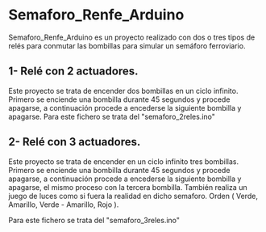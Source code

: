 <h1>Semaforo_Renfe_Arduino</h1>

Semaforo_Renfe_Arduino es un proyecto realizado con dos o tres tipos de relés para conmutar las bombillas para simular un semáforo ferroviario.  

<h2>1- Relé con 2 actuadores.</h2>

Este proyecto se trata de encender dos bombillas en un ciclo infinito. Primero se enciende una bombilla durante 45 segundos y procede apagarse,
a continuación procede a encederse la siguiente bombilla y apagarse.
Para este fichero se trata del "semaforo_2reles.ino"

<h2>2- Relé con 3 actuadores. </h2>

Este proyecto se trata de encender en un ciclo infinito tres bombillas. Primero se enciende una bombilla durante 45 segundos y procede apagarse,
a continuación procede a encederse la siguiente bombilla y apagarse, el mismo proceso con la tercera bombilla.
También realiza un juego de luces como si fuera la realidad en dicho semaforo. Orden ( Verde, Amarillo, Verde - Amarillo, Rojo ).

Para este fichero se trata del "semaforo_3reles.ino"



